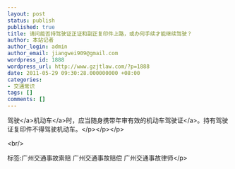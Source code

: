 ```yaml
---
layout: post
status: publish
published: true
title: 请问能否持驾驶证正证和副正复印件上路，或办何手续才能继续驾驶？
author: 本站记者
author_login: admin
author_email: jiangwei909@gmail.com
wordpress_id: 1888
wordpress_url: http://www.gzjtlaw.com/?p=1888
date: 2011-05-29 09:30:28.000000000 +08:00
categories:
- 交通常识
tags: []
comments: []
---
```

<p><a>驾驶<&#47;a><a>机动车<&#47;a>时，应当随身携带年审有效的机动车<a>驾驶证<&#47;a>。持有驾驶证复印件不得驾驶机动车。<&#47;p><&#47;p><&#47;p><br&#47;><p>标签:广州交通事故索赔 广州交通事故赔偿 广州交通事故律师<&#47;p>
